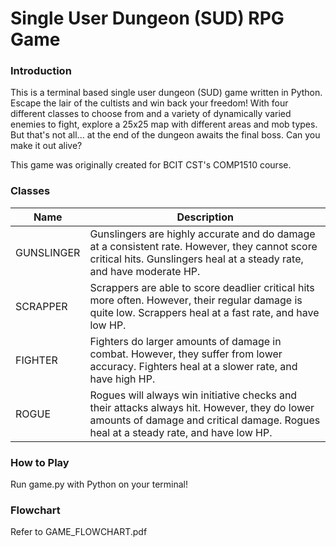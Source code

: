 # Single User Dungeon (SUD) RPG Game

### Introduction

This is a terminal based single user dungeon (SUD) game written in Python. Escape the lair of the cultists and win back your freedom! With four different classes to choose from and a variety of dynamically varied enemies to fight, explore a 25x25 map with different areas and mob types. But that's not all... at the end of the dungeon awaits the final boss. Can you make it out alive?

This game was originally created for BCIT CST's COMP1510 course.

### Classes

| Name  | Description |
| ----------------- | ----------- |
| GUNSLINGER      |   Gunslingers are highly accurate and do damage at a consistent rate. However, they cannot score critical hits. Gunslingers heal at a steady rate, and have moderate HP.   |
| SCRAPPER   |   Scrappers are able to score deadlier critical hits more often. However, their regular damage is quite low. Scrappers heal at a fast rate, and have low HP.  |
| FIGHTER  |    Fighters do larger amounts of damage in combat. However, they suffer from lower accuracy. Fighters heal at a slower rate, and have high HP. |
| ROGUE|  Rogues will always win initiative checks and their attacks always hit. However, they do lower amounts of damage and critical damage. Rogues heal at a steady rate, and have low HP. |

### How to Play

Run game.py with Python on your terminal!

### Flowchart

Refer to GAME_FLOWCHART.pdf

